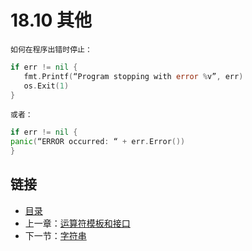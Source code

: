 # 18.10 其他

	如何在程序出错时停止：

```go	
if err != nil {
   fmt.Printf(“Program stopping with error %v”, err)
   os.Exit(1)
}
```

    或者：
```go
if err != nil { 
panic(“ERROR occurred: “ + err.Error())
}
```

## 链接

- [目录](directory.md)
- 上一章：[运算符模板和接口](17.4.md)
- 下一节：[字符串](18.1.md)